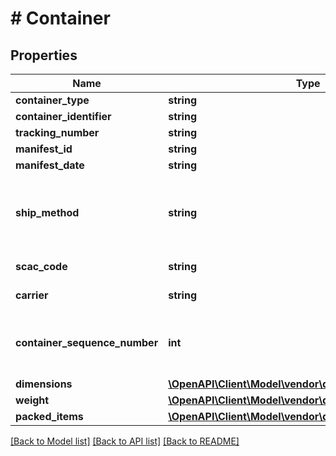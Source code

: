 # # Container

## Properties

Name | Type | Description | Notes
------------ | ------------- | ------------- | -------------
**container_type** | **string** | The type of container. |
**container_identifier** | **string** | The container identifier. |
**tracking_number** | **string** | The tracking number. | [optional]
**manifest_id** | **string** | The manifest identifier. | [optional]
**manifest_date** | **string** | The date of the manifest. | [optional]
**ship_method** | **string** | The shipment method. This property is required when calling the submitShipmentConfirmations operation, and optional otherwise. | [optional]
**scac_code** | **string** | SCAC code required for NA VOC vendors only. | [optional]
**carrier** | **string** | Carrier required for EU VOC vendors only. | [optional]
**container_sequence_number** | **int** | An integer that must be submitted for multi-box shipments only, where one item may come in separate packages. | [optional]
**dimensions** | [**\OpenAPI\Client\Model\vendor\df\shipping\Dimensions**](Dimensions.md) |  | [optional]
**weight** | [**\OpenAPI\Client\Model\vendor\df\shipping\Weight**](Weight.md) |  |
**packed_items** | [**\OpenAPI\Client\Model\vendor\df\shipping\PackedItem[]**](PackedItem.md) | A list of packed items. |

[[Back to Model list]](../../README.md#models) [[Back to API list]](../../README.md#endpoints) [[Back to README]](../../README.md)
